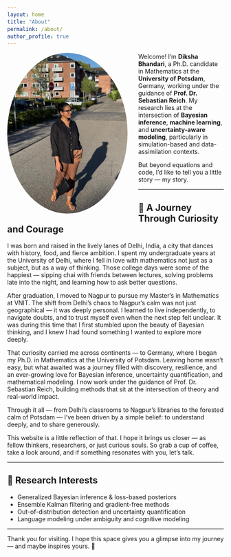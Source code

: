 ```yaml
---
layout: home
title: "About"
permalink: /about/
author_profile: true
---
```


<img src="/images/profile_image_1.jpeg" width="280" style="float: left; margin-right: 25px; border-radius: 50%;" alt="Diksha Bhandari">

Welcome! I’m **Diksha Bhandari**, a Ph.D. candidate in Mathematics at the **University of Potsdam**, Germany, working under the guidance of **Prof. Dr. Sebastian Reich**. My research lies at the intersection of **Bayesian inference**, **machine learning**, and **uncertainty-aware modeling**, particularly in simulation-based and data-assimilation contexts.

But beyond equations and code, I’d like to tell you a little story — my story.

---

## 🌸 A Journey Through Curiosity and Courage

I was born and raised in the lively lanes of Delhi, India, a city that dances with history, food, and fierce ambition. I spent my undergraduate years at the University of Delhi, where I fell in love with mathematics not just as a subject, but as a way of thinking. Those college days were some of the happiest — sipping chai with friends between lectures, solving problems late into the night, and learning how to ask better questions.

After graduation, I moved to Nagpur to pursue my Master’s in Mathematics at VNIT. The shift from Delhi’s chaos to Nagpur’s calm was not just geographical — it was deeply personal. I learned to live independently, to navigate doubts, and to trust myself even when the next step felt unclear. It was during this time that I first stumbled upon the beauty of Bayesian thinking, and I knew I had found something I wanted to explore more deeply.

That curiosity carried me across continents — to Germany, where I began my Ph.D. in Mathematics at the University of Potsdam. Leaving home wasn’t easy, but what awaited was a journey filled with discovery, resilience, and an ever-growing love for Bayesian inference, uncertainty quantification, and mathematical modeling. I now work under the guidance of Prof. Dr. Sebastian Reich, building methods that sit at the intersection of theory and real-world impact.

Through it all — from Delhi’s classrooms to Nagpur’s libraries to the forested calm of Potsdam — I’ve been driven by a simple belief: to understand deeply, and to share generously.

This website is a little reflection of that. I hope it brings us closer — as fellow thinkers, researchers, or just curious souls. So grab a cup of coffee, take a look around, and if something resonates with you, let’s talk.

---

## 🔬 Research Interests

- Generalized Bayesian inference & loss-based posteriors  
- Ensemble Kalman filtering and gradient-free methods  
- Out-of-distribution detection and uncertainty quantification  
- Language modeling under ambiguity and cognitive modeling

---
Thank you for visiting. I hope this space gives you a glimpse into my journey — and maybe inspires yours. 🌱
